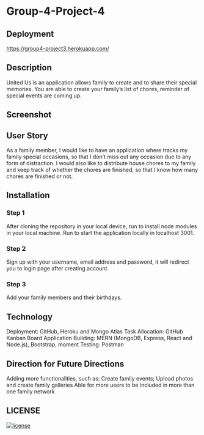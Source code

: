 # Group-4-Project-4

## Deployment
https://group4-project3.herokuapp.com/

## Description
United Us is an application allows family to create and to share their special memories. You are able to create your family’s list of chores, reminder of special events are coming up.

## Screenshot


## User Story
As a family member, I would like to have an application where tracks my family special occasions, so that I don’t miss out any occasion due to any form of distraction. I would also like to distribute house chores to my family and keep track of whether the chores are finished, so that I know how many chores are finished or not. 

## Installation
### Step 1
After cloning the repository in your local device, run to install node modules in your local machine. Run to start the application locally in localhost 3001.

### Step 2
Sign up with your username, email address and password, it will redirect you to login page after creating account.

### Step 3
Add your family members and their birthdays.

## Technology 
Deployment: GitHub, Heroku and Mongo Atlas
Task Allocation: GitHub Kanban Board
Application Building: MERN (MongoDB, Express, React and Node.js), Bootstrap, moment
Testing: Postman

## Direction for Future Directions
Adding more functionalities, such as: 
Create family events;
Upload photos and create family galleries
Able for more users to be included in more than one family network

## LICENSE
[![license](https://img.shields.io/github/license/DAVFoundation/captain-n3m0.svg?style=flat-square)](https://github.com/DAVFoundation/captain-n3m0/blob/master/LICENSE)





